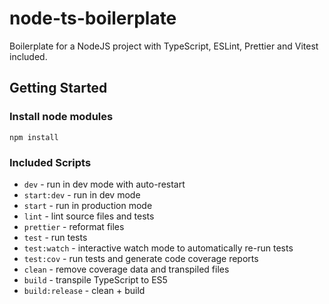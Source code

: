 # node-ts-boilerplate

Boilerplate for a NodeJS project with TypeScript, ESLint, Prettier and Vitest included.

## Getting Started

### Install node modules

`npm install`

### Included Scripts

- `dev` - run in dev mode with auto-restart
- `start:dev` - run in dev mode
- `start` - run in production mode
- `lint` - lint source files and tests
- `prettier` - reformat files
- `test` - run tests
- `test:watch` - interactive watch mode to automatically re-run tests
- `test:cov` - run tests and generate code coverage reports
- `clean` - remove coverage data and transpiled files
- `build` - transpile TypeScript to ES5
- `build:release` - clean + build
